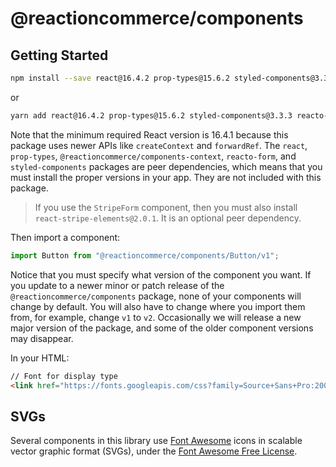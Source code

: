 # @reactioncommerce/components

## Getting Started

```bash
npm install --save react@16.4.2 prop-types@15.6.2 styled-components@3.3.3 reacto-form@0.0.2 @reactioncommerce/components-context@1.0.0 @reactioncommerce/components
```

or

```bash
yarn add react@16.4.2 prop-types@15.6.2 styled-components@3.3.3 reacto-form@0.0.2 @reactioncommerce/components-context@1.0.0 @reactioncommerce/components
```

Note that the minimum required React version is 16.4.1 because this package uses newer APIs like `createContext` and `forwardRef`. The `react`, `prop-types`, `@reactioncommerce/components-context`, `reacto-form`, and `styled-components` packages are peer dependencies, which means that you must install the proper versions in your app. They are not included with this package.

> If you use the `StripeForm` component, then you must also install `react-stripe-elements@2.0.1`. It is an optional peer dependency.

Then import a component:

```js
import Button from "@reactioncommerce/components/Button/v1";
```

Notice that you must specify what version of the component you want. If you update to a newer minor or patch release of the `@reactioncommerce/components` package, none of your components will change by default. You will also have to change where you import them from, for example, change `v1` to `v2`. Occasionally we will release a new major version of the package, and some of the older component versions may disappear.

In your HTML:

```html
// Font for display type
<link href="https://fonts.googleapis.com/css?family=Source+Sans+Pro:200,400,600,700" rel="stylesheet">
```

## SVGs

Several components in this library use [Font Awesome](https://fontawesome.com/) icons in scalable vector graphic format (SVGs), under the [Font Awesome Free License](https://fontawesome.com/license/free).
